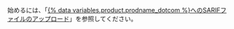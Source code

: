 始めるには、「[{% data variables.product.prodname_dotcom %}へのSARIFファイルのアップロード](/github/finding-security-vulnerabilities-and-errors-in-your-code/uploading-a-sarif-file-to-github)」を参照してください。

